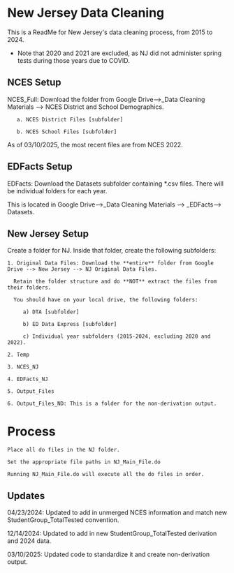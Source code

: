
# New Jersey Data Cleaning

This is a ReadMe for New Jersey's data cleaning process, from 2015 to 2024.
* Note that 2020 and 2021 are excluded, as NJ did not administer spring tests during those years due to COVID.

## NCES Setup

NCES_Full: Download the folder from Google Drive-->_Data Cleaning Materials --> NCES District and School Demographics.
    
       a. NCES District Files [subfolder] 

       b. NCES School Files [subfolder]

As of 03/10/2025, the most recent files are from NCES 2022. 

## EDFacts Setup
EDFacts: Download the Datasets subfolder containing *.csv files. There will be individual folders for each year. 

This is located in Google Drive-->_Data Cleaning Materials --> _EDFacts--> Datasets.

## New Jersey Setup
  Create a folder for NJ. Inside that folder, create the following subfolders:
  
    1. Original Data Files: Download the **entire** folder from Google Drive --> New Jersey --> NJ Original Data Files.

      Retain the folder structure and do **NOT** extract the files from their folders.

      You should have on your local drive, the following folders:
          
         a) DTA [subfolder]

         b) ED Data Express [subfolder]

         c) Individual year subfolders (2015-2024, excluding 2020 and 2022).
                      
    2. Temp  
             
    3. NCES_NJ 
          
    4. EDFacts_NJ 
          
    5. Output_Files
          
    6. Output_Files_ND: This is a folder for the non-derivation output.

# Process
    Place all do files in the NJ folder.
        
    Set the appropriate file paths in NJ_Main_File.do
        
    Running NJ_Main_File.do will execute all the do files in order.

## Updates
04/23/2024: Updated to add in unmerged NCES information and match new StudentGroup_TotalTested convention.

12/14/2024: Updated to add in new StudentGroup_TotalTested derivation and 2024 data.

03/10/2025: Updated code to standardize it and create non-derivation output.
